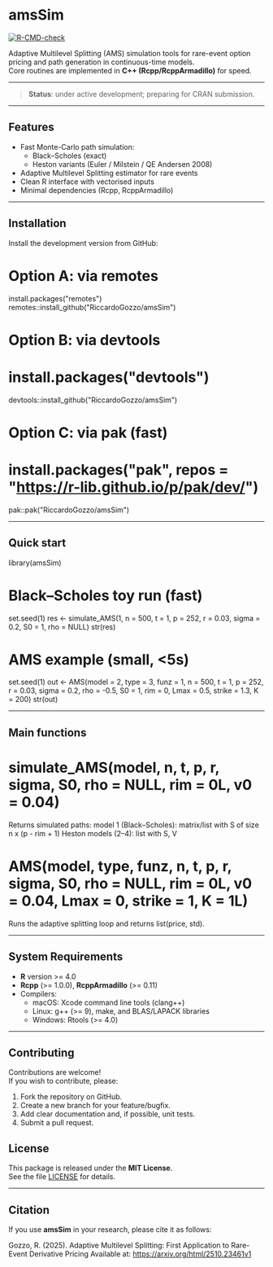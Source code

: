 # amsSim
<!-- badges: start -->
[![R-CMD-check](https://github.com/RiccardoGozzo/amsSim/actions/workflows/R-CMD-check.yaml/badge.svg)](https://github.com/RiccardoGozzo/amsSim/actions/workflows/R-CMD-check.yaml)
<!-- badges: end -->
Adaptive Multilevel Splitting (AMS) simulation tools for rare-event option pricing and path generation in continuous-time models.  
Core routines are implemented in **C++ (Rcpp/RcppArmadillo)** for speed.

---

> **Status**: under active development; preparing for CRAN submission.

---

## Features

- Fast Monte-Carlo path simulation:
  - Black–Scholes (exact)
  - Heston variants (Euler / Milstein / QE Andersen 2008)
- Adaptive Multilevel Splitting estimator for rare events
- Clean R interface with vectorised inputs
- Minimal dependencies (Rcpp, RcppArmadillo)

---

## Installation

Install the development version from GitHub:

# Option A: via remotes
install.packages("remotes")
remotes::install_github("RiccardoGozzo/amsSim")

# Option B: via devtools
# install.packages("devtools")
devtools::install_github("RiccardoGozzo/amsSim")

# Option C: via pak (fast)
# install.packages("pak", repos = "https://r-lib.github.io/p/pak/dev/")
pak::pak("RiccardoGozzo/amsSim")

---

## Quick start

library(amsSim)

# Black–Scholes toy run (fast)
set.seed(1)
res <- simulate_AMS(1, n = 500, t = 1, p = 252, r = 0.03, sigma = 0.2, S0 = 1, rho = NULL)
str(res)

# AMS example (small, <5s)
set.seed(1)
out <- AMS(model = 2, type = 3, funz = 1, n = 500, t = 1, p = 252, r = 0.03,
             sigma = 0.2, rho = -0.5, S0 = 1, rim = 0, Lmax = 0.5, strike = 1.3, K = 200)
str(out)

---

## Main functions

# simulate_AMS(model, n, t, p, r, sigma, S0, rho = NULL, rim = 0L, v0 = 0.04)
  Returns simulated paths:
  model 1 (Black–Scholes): matrix/list with S of size n x (p - rim + 1)
  Heston models (2–4): list with S, V

# AMS(model, type, funz, n, t, p, r, sigma, S0, rho = NULL, rim = 0L, v0 = 0.04, Lmax = 0, strike = 1, K = 1L)
  Runs the adaptive splitting loop and returns list(price, std).

---

## System Requirements

- **R** version >= 4.0  
- **Rcpp** (>= 1.0.0), **RcppArmadillo** (>= 0.11)  
- Compilers:  
  - macOS: Xcode command line tools (clang++)  
  - Linux: g++ (>= 9), make, and BLAS/LAPACK libraries  
  - Windows: Rtools (>= 4.0)  

---

## Contributing

Contributions are welcome!  
If you wish to contribute, please:  

1. Fork the repository on GitHub.  
2. Create a new branch for your feature/bugfix.  
3. Add clear documentation and, if possible, unit tests.  
4. Submit a pull request.  

## License

This package is released under the **MIT License**.  
See the file [LICENSE](LICENSE) for details.  

---

## Citation

If you use **amsSim** in your research, please cite it as follows:

Gozzo, R. (2025). Adaptive Multilevel Splitting: First Application to Rare-Event Derivative Pricing
Available at: https://arxiv.org/html/2510.23461v1




